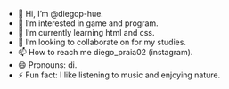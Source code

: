 - 👋 Hi, I’m @diegop-hue.
- 👀 I’m interested in game and program.
- 🌱 I’m currently learning html and css.
- 💞️ I’m looking to collaborate on for my studies.
- 📫 How to reach me diego_praia02 (instagram).
- 😄 Pronouns: di.
- ⚡ Fun fact: I like listening to music and enjoying nature.

<!---
diegop-hue/diegop-hue is a ✨ special ✨ repository because its `README.md` (this file) appears on your GitHub profile.
You can click the Preview link to take a look at your changes.
--->
